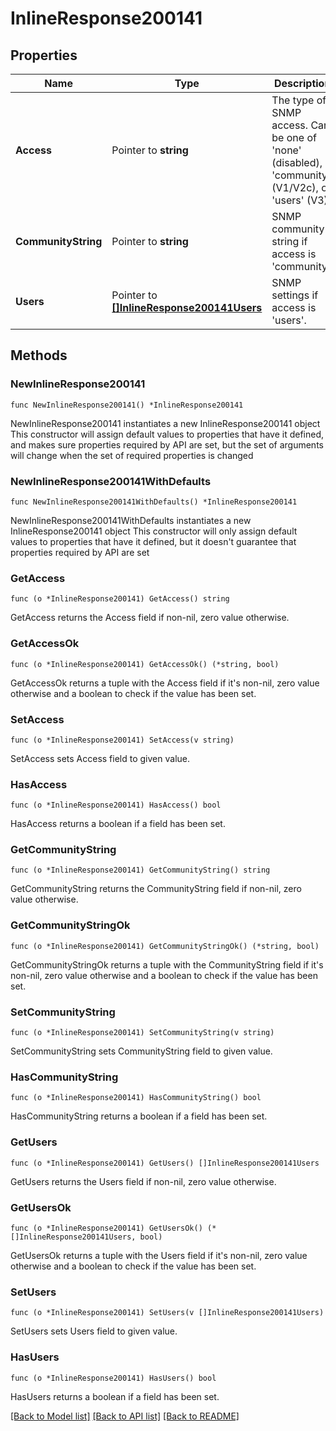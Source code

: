 # InlineResponse200141

## Properties

Name | Type | Description | Notes
------------ | ------------- | ------------- | -------------
**Access** | Pointer to **string** | The type of SNMP access. Can be one of &#39;none&#39; (disabled), &#39;community&#39; (V1/V2c), or &#39;users&#39; (V3). | [optional] 
**CommunityString** | Pointer to **string** | SNMP community string if access is &#39;community&#39;. | [optional] 
**Users** | Pointer to [**[]InlineResponse200141Users**](InlineResponse200141Users.md) | SNMP settings if access is &#39;users&#39;. | [optional] 

## Methods

### NewInlineResponse200141

`func NewInlineResponse200141() *InlineResponse200141`

NewInlineResponse200141 instantiates a new InlineResponse200141 object
This constructor will assign default values to properties that have it defined,
and makes sure properties required by API are set, but the set of arguments
will change when the set of required properties is changed

### NewInlineResponse200141WithDefaults

`func NewInlineResponse200141WithDefaults() *InlineResponse200141`

NewInlineResponse200141WithDefaults instantiates a new InlineResponse200141 object
This constructor will only assign default values to properties that have it defined,
but it doesn't guarantee that properties required by API are set

### GetAccess

`func (o *InlineResponse200141) GetAccess() string`

GetAccess returns the Access field if non-nil, zero value otherwise.

### GetAccessOk

`func (o *InlineResponse200141) GetAccessOk() (*string, bool)`

GetAccessOk returns a tuple with the Access field if it's non-nil, zero value otherwise
and a boolean to check if the value has been set.

### SetAccess

`func (o *InlineResponse200141) SetAccess(v string)`

SetAccess sets Access field to given value.

### HasAccess

`func (o *InlineResponse200141) HasAccess() bool`

HasAccess returns a boolean if a field has been set.

### GetCommunityString

`func (o *InlineResponse200141) GetCommunityString() string`

GetCommunityString returns the CommunityString field if non-nil, zero value otherwise.

### GetCommunityStringOk

`func (o *InlineResponse200141) GetCommunityStringOk() (*string, bool)`

GetCommunityStringOk returns a tuple with the CommunityString field if it's non-nil, zero value otherwise
and a boolean to check if the value has been set.

### SetCommunityString

`func (o *InlineResponse200141) SetCommunityString(v string)`

SetCommunityString sets CommunityString field to given value.

### HasCommunityString

`func (o *InlineResponse200141) HasCommunityString() bool`

HasCommunityString returns a boolean if a field has been set.

### GetUsers

`func (o *InlineResponse200141) GetUsers() []InlineResponse200141Users`

GetUsers returns the Users field if non-nil, zero value otherwise.

### GetUsersOk

`func (o *InlineResponse200141) GetUsersOk() (*[]InlineResponse200141Users, bool)`

GetUsersOk returns a tuple with the Users field if it's non-nil, zero value otherwise
and a boolean to check if the value has been set.

### SetUsers

`func (o *InlineResponse200141) SetUsers(v []InlineResponse200141Users)`

SetUsers sets Users field to given value.

### HasUsers

`func (o *InlineResponse200141) HasUsers() bool`

HasUsers returns a boolean if a field has been set.


[[Back to Model list]](../README.md#documentation-for-models) [[Back to API list]](../README.md#documentation-for-api-endpoints) [[Back to README]](../README.md)


